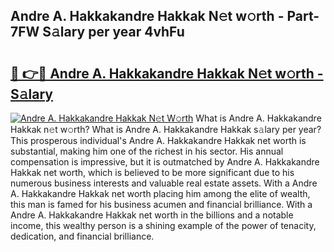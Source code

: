 ## Andre A. Hakkakandre Hakkak N𝚎t w𝚘rth - Part-7FW S𝚊lary per year 4vhFu

# <h2><a href="http://gc58xn.nevu.top/?p=Andre+A.+Hakkakandre+Hakkak">🔗 👉🔴 Andre A. Hakkakandre Hakkak N𝚎t w𝚘rth - S𝚊lary</a></h2>

[![Andre A. Hakkakandre Hakkak N𝚎t W𝚘rth](https://i.imgur.com/Oavwk0R.jpeg)](http://gc58xn.nevu.top/?p=Andre+A.+Hakkakandre+Hakkak)
What is Andre A. Hakkakandre Hakkak n𝚎t w𝚘rth? What is Andre A. Hakkakandre Hakkak s𝚊lary per year?
This prosperous individual's Andre A. Hakkakandre Hakkak net worth is substantial, making him one of the richest in his sector. His annual compensation is impressive, but it is outmatched by Andre A. Hakkakandre Hakkak net worth, which is believed to be more significant due to his numerous business interests and valuable real estate assets. With a Andre A. Hakkakandre Hakkak net worth placing him among the elite of wealth, this man is famed for his business acumen and financial brilliance. With a Andre A. Hakkakandre Hakkak net worth in the billions and a notable income, this wealthy person is a shining example of the power of tenacity, dedication, and financial brilliance.

